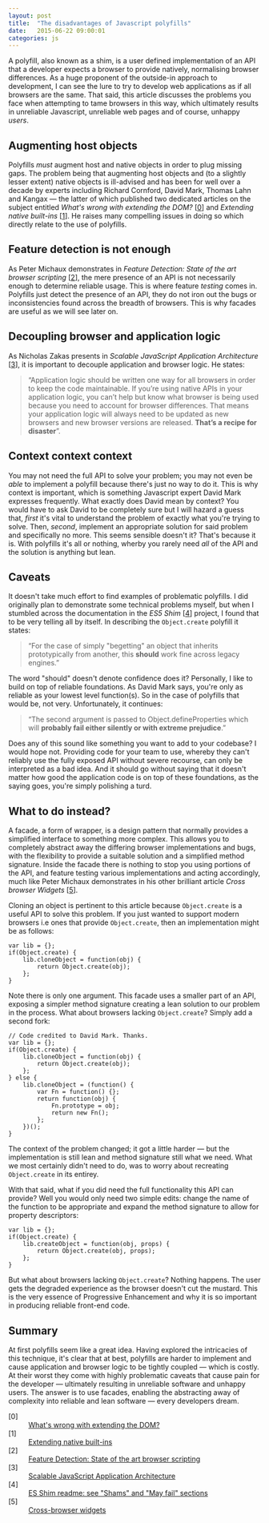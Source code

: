 ```yaml
---
layout: post
title:  "The disadvantages of Javascript polyfills"
date:   2015-06-22 09:00:01
categories: js
---
```


A polyfill, also known as a shim, is a user defined implementation of an API that a developer expects a browser to provide natively, normalising browser differences. As a huge proponent of the outside-in approach to development, I can see the lure to try to develop web applications as if all browsers are the same. That said, this article discusses the problems you face when attempting to tame browsers in this way, which ultimately results in unreliable Javascript, unreliable web pages and of course, unhappy *users*.

## Augmenting host objects

Polyfills *must* augment host and native objects in order to plug missing gaps. The problem being that augmenting host objects and (to a slightly lesser extent) native objects is ill-advised and has been for well over a decade by experts including Richard Cornford, David Mark, Thomas Lahn and Kangax &mdash; the latter of which published two dedicated articles on the subject entitled *What's wrong with extending the DOM?* [[0](#ref0)] and *Extending native built-ins* [[1](#ref1)]. He raises many compelling issues in doing so which directly relate to the use of polyfills.

## Feature detection is not enough

As Peter Michaux demonstrates in *Feature Detection: State of the art browser scripting* [[2](#ref2)], the mere presence of an API is not necessarily enough to determine reliable usage. This is where feature *testing* comes in. Polyfills just detect the presence of an API, they do not iron out the bugs or inconsistencies found across the breadth of browsers. This is why facades are useful as we will see later on.

## Decoupling browser and application logic

As Nicholas Zakas presents in *Scalable JavaScript Application Architecture* [[3](#ref3)], it is important to decouple application and browser logic. He states:

> &ldquo;Application logic should be written one way for all browsers in order to keep the code maintainable. If you’re using native APIs in your application logic, you can’t help but know what browser is being used because you need to account for browser differences. That means your application logic will always need to be updated as new browsers and new browser versions are released. **That’s a recipe for disaster**&rdquo;.

## Context context context

You may not need the full API to solve your problem; you may not even be *able* to implement a polyfill because there's just no way to do it. This is why context is important, which is something Javascript expert David Mark expresses frequently. What exactly does David mean by context? You would have to ask David to be completely sure but I will hazard a guess that, *first* it's vital to understand the problem of exactly what you're trying to solve. Then, *second*, implement an appropriate solution for said problem and specifically no more. This seems sensible doesn't it? That's because it is. With polyfills it's all or nothing, wherby you rarely need *all* of the API and the solution is anything but lean.

## Caveats

It doesn't take much effort to find examples of problematic polyfills. I did originally plan to demonstrate some technical problems myself, but when I stumbled across the documentation in the *ES5 Shim* [[4](#ref4)] project, I found that to be very telling all by itself. In describing the `Object.create` polyfill it states:

> &ldquo;For the case of simply "begetting" an object that inherits prototypically from another, this **should** work fine across legacy engines.&rdquo;

The word "should" doesn't denote confidence does it? Personally, I like to build on top of reliable foundations. As David Mark says, you're only as reliable as your lowest level function(s). So in the case of polyfills that would be, not very. Unfortunately, it continues:

> &ldquo;The second argument is passed to Object.defineProperties which will **probably fail either silently or with extreme prejudice**.&rdquo;

Does any of this sound like something you want to add to your codebase? I would hope not. Providing code for your team to use, whereby they can't reliably use the fully exposed API without severe recourse, can only be interpreted as a bad idea. And it should go without saying that it doesn't matter how good the application code is on top of these foundations, as the saying goes, you're simply polishing a turd.

## What to do instead?

A facade, a form of wrapper, is a design pattern that normally provides a simplified interface to something more complex. This allows you to completely abstract away the differing browser implementations and bugs, with the flexibility to provide a suitable solution and a simplified method signature. Inside the facade there is nothing to stop you using portions of the API, and feature testing various implementations and acting accordingly, much like Peter Michaux demonstrates in his other brilliant article *Cross browser Widgets* [[5](#ref5)].

Cloning an object is pertinent to this article because `Object.create` is a useful API to solve this problem. If you just wanted to support modern browsers i.e ones that provide `Object.create`, then an implementation might be as follows:

	var lib = {};
	if(Object.create) {
		lib.cloneObject = function(obj) {
			return Object.create(obj);
		};
	}

Note there is only one argument. This facade uses a smaller part of an API, exposing a simpler method signature creating a lean solution to our problem in the process. What about browsers lacking `Object.create`? Simply add a second fork:

	// Code credited to David Mark. Thanks.
	var lib = {};
	if(Object.create) {
		lib.cloneObject = function(obj) {
			return Object.create(obj);
		};
	} else {
		lib.cloneObject = (function() {
			var Fn = function() {};
			return function(obj) {
				Fn.prototype = obj;
				return new Fn();
			};
		})();
	}

The context of the problem changed; it got a little harder &mdash;  but the implementation is still lean and method signature still what we need. What we most certainly didn't need to do, was to worry about recreating `Object.create` in its entirey.

With that said, what if you did need the full functionality this API can provide? Well you would only need two simple edits: change the name of the function to be appropriate and expand the method signature to allow for property descriptors:

	var lib = {};
	if(Object.create) {
		lib.createObject = function(obj, props) {
			return Object.create(obj, props);
		};
	}

But what about browsers lacking `Object.create`? Nothing happens. The user gets the degraded experience as the browser doesn't cut the mustard. This is the very essence of Progressive Enhancement and why it is so important in producing reliable front-end code.

## Summary

At first polyfills seem like a great idea. Having explored the intricacies of this technique, it's clear that at best, polyfills are harder to implement and cause application and browser logic to be tightly coupled &mdash; which is costly. At their worst they come with highly problematic caveats that cause pain for the developer &mdash; ultimately resulting in unreliable software and unhappy users. The answer is to use facades, enabling the abstracting away of complexity into reliable and lean software &mdash; every developers dream.

<dl>
	<dt class="citation" id="ref0">[0]</dt>
	<dd><a href="http://perfectionkills.com/whats-wrong-with-extending-the-dom/">What's wrong with extending the DOM?</a></dd>
	<dt class="citation" id="ref1">[1]</dt>
	<dd><a href="http://perfectionkills.com/extending-native-builtins/">Extending native built-ins</a></dd>
	<dt class="citation" id="ref2">[2]</dt>
	<dd><a href="http://peter.michaux.ca/articles/feature-detection-state-of-the-art-browser-scripting">Feature Detection: State of the art browser scripting</a></dd>
	<dt class="citation" id="ref3">[3]</dt>
	<dd><a href="https://www.youtube.com/watch?v=vXjVFPosQHw">Scalable JavaScript Application Architecture</a></dd>
	<dt class="citation" id="ref4">[4]</dt>
	<dd><a href="https://github.com/es-shims/es5-shim">ES Shim readme: see "Shams" and "May fail" sections</a></dd>
	<dt class="citation" id="ref5">[5]</dt>
	<dd><a href="http://peter.michaux.ca/articles/cross-browser-widgets">Cross-browser widgets</a></dd>
</dl>

<!--

* Why this article? The world has gone crazy for polyfills and I can see why. But the world goes crazy for McDonalds and it's bad for us. I want to explain why this seemingly popular technique to develope web applications, whilst popular, is actually a bad idea so that your software development is more reliable and in turn ensures happy users.

* Browsers are written by us humans and so it follows that browsers contain bugs. Just because an API is implemented in a browser doesn't mean it's trustworthy. Sometimes, the spec is simply misunderstood and implemented differently across browser vendors. Adding a polyfill to the mix just adds complexity in the form of another user-defined implementation.

* The main takeaway is that you can't rely on native APIs, you can't rely on your implementation of a native API and sometimes a polyfill is impossible to implement using alternative methods. e.g. polyfill attachEvent or getElementById. And this doesn't just apply to old APIs, same goes for new ones like Zakas matchMedia.

* CONSISTENCY Then there is the question of consistency. Do you want to use some polyfills and some facades. Probably not. Just use a consistent abstraction, a facade.

* The idea of browsers TODAY being okay to polyfill. Browsers come out all the time and then yesterdays modern browsers are screwed, u end up having to polyfill everything from getEBI to addListener.

The host is a dynamic and unpredictable environment, and polyfills try to bend the rules in order to create a static environment. At best, polyfills are harder to implement. At their worst, they are impossible to implement to standard. This increases development effort significantly but even worse, results in unreliable software. The answer, is of course to use wrappers. You get all the same functionality but without the pitfalls.

-->

